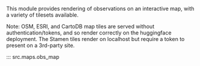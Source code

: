 This module provides rendering of observations on an interactive map, with a variety of tilesets available. 

Note: OSM, ESRI, and CartoDB map tiles are served without authentication/tokens,
and so render correctly on the huggingface deployment. The Stamen tiles render
on localhost but require a token to present on a 3rd-party site.

::: src.maps.obs_map